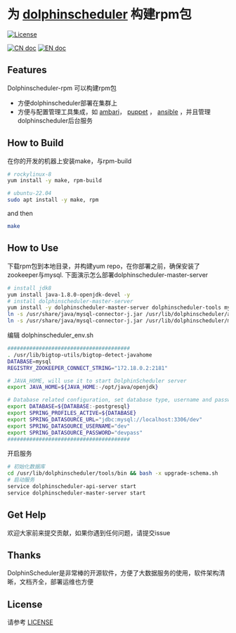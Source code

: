 为 [dolphinscheduler](https://dolphinscheduler.apache.org) 构建rpm包
==================================================================

[![License](https://img.shields.io/badge/license-Apache%202-4EB1BA.svg)](https://www.apache.org/licenses/LICENSE-2.0.html)

[![CN doc](https://img.shields.io/badge/文档-中文版-blue.svg)](README_zh_CN.md)
[![EN doc](https://img.shields.io/badge/document-English-blue.svg)](README.md)

## Features

Dolphinscheduler-rpm 可以构建rpm包
- 方便dolphinscheduler部署在集群上
- 方便与配置管理工具集成，如 [ambari](https://ambari.apache.org/)， [puppet](https://www.puppet.com/) ， [ansible](https://www.ansible.com/) ，并且管理dolphinscheduler后台服务

## How to Build

在你的开发的机器上安装make，与rpm-build


```bash
# rockylinux-8
yum install -y make, rpm-build
```

```bash
# ubuntu-22.04
sudo apt install -y make, rpm
```
and then

```bash
make
```

## How to Use

下载rpm包到本地目录，并构建yum repo，在你部署之前，确保安装了zookeeper与mysql.
下面演示怎么部署dolphinscheduler-master-server

```bash
# install jdk8
yum install java-1.8.0-openjdk-devel -y
# install dolphinscheduler-master-server
yum install -y dolphinscheduler-master-server dolphinscheduler-tools mysql-connector-j
ln -s /usr/share/java/mysql-connector-j.jar /usr/lib/dolphinscheduler/api-server/libs/
ln -s /usr/share/java/mysql-connector-j.jar /usr/lib/dolphinscheduler/master-server/libs/
```

编辑 dolphinscheduler_env.sh

```bash
#######################################
. /usr/lib/bigtop-utils/bigtop-detect-javahome
DATABASE=mysql
REGISTRY_ZOOKEEPER_CONNECT_STRING="172.18.0.2:2181"

# JAVA_HOME, will use it to start DolphinScheduler server
export JAVA_HOME=${JAVA_HOME:-/opt/java/openjdk}

# Database related configuration, set database type, username and password
export DATABASE=${DATABASE:-postgresql}
export SPRING_PROFILES_ACTIVE=${DATABASE}
export SPRING_DATASOURCE_URL="jdbc:mysql://localhost:3306/dev"
export SPRING_DATASOURCE_USERNAME="dev"
export SPRING_DATASOURCE_PASSWORD="devpass"
#######################################
```

开启服务

```bash
# 初始化数据库
cd /usr/lib/dolphinscheduler/tools/bin && bash -x upgrade-schema.sh
# 启动服务
service dolphinscheduler-api-server start
service dolphinscheduler-master-server start
```

## Get Help

欢迎大家前来提交贡献，如果你遇到任何问题，请提交issue

## Thanks

DolphinScheduler是非常棒的开源软件，方便了大数据服务的使用，软件架构清晰，文档齐全，部署运维也方便

## License

请参考 [LICENSE](https://github.com/vivostar/dolphinscheduler-rpm/blob/master/LICENSE) 
